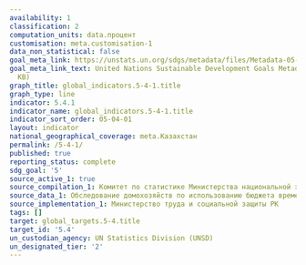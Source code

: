 ```yaml
---
availability: 1
classification: 2
computation_units: data.процент
customisation: meta.customisation-1
data_non_statistical: false
goal_meta_link: https://unstats.un.org/sdgs/metadata/files/Metadata-05-04-01.pdf
goal_meta_link_text: United Nations Sustainable Development Goals Metadata (PDF 337
  KB)
graph_title: global_indicators.5-4-1.title
graph_type: line
indicator: 5.4.1
indicator_name: global_indicators.5-4-1.title
indicator_sort_order: 05-04-01
layout: indicator
national_geographical_coverage: meta.Казахстан
permalink: /5-4-1/
published: true
reporting_status: complete
sdg_goal: '5'
source_active_1: true
source_compilation_1: Комитет по статистике Министерства национальной экономики РК
source_data_1: Обследование домохозяйств по использованию бюджета времени
source_implementation_1: Министерство труда и социальной защиты РК
tags: []
target: global_targets.5-4.title
target_id: '5.4'
un_custodian_agency: UN Statistics Division (UNSD)
un_designated_tier: '2'
---
```

